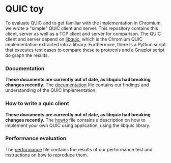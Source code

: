 # QUIC toy
To evaluate QUIC and to get familiar with the implementation in Chromium, we wrote a "simple" QUIC client and server.
This repository contains this client, server as well as a TCP client and server for comparison.
The QUIC client and server depend on [libquic](https://github.com/devsisters/libquic), which is the Chromium QUIC implementation extracted into a library.
Furthermore, there is a Python script that executes test cases to compare these to protocols and a Gnuplot script do graph the results.

### Documentation
**These documents are currently out of date, as libquic had breaking changes recently.**
The [documentation](documentation.markdown) file contains our findings and understanding of the QUIC implementation.
### How to write a quic client
**These documents are currently out of date, as libquic had breaking changes recently.**
The [howto](howto.markdown) file contains a description on how to implement your own QUIC using application, using the libquic library.
### Performance evaluation
The [performance](performance.markdown) file contains the results of our performance test and instructions on how to reproduce them.
